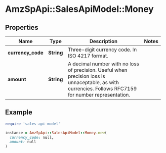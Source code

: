 # AmzSpApi::SalesApiModel::Money

## Properties

| Name | Type | Description | Notes |
| ---- | ---- | ----------- | ----- |
| **currency_code** | **String** | Three-digit currency code. In ISO 4217 format. |  |
| **amount** | **String** | A decimal number with no loss of precision. Useful when precision loss is unnaceptable, as with currencies. Follows RFC7159 for number representation. |  |

## Example

```ruby
require 'sales-api-model'

instance = AmzSpApi::SalesApiModel::Money.new(
  currency_code: null,
  amount: null
)
```

